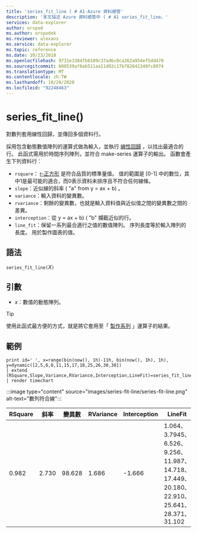 ```yaml
---
title: 'series_fit_line ( # A1-Azure 資料總管'
description: '本文描述 Azure 資料總管中 ( # A1 series_fit_line。'
services: data-explorer
author: orspod
ms.author: orspodek
ms.reviewer: alexans
ms.service: data-explorer
ms.topic: reference
ms.date: 10/23/2018
ms.openlocfilehash: 9731e3384fb0109c37ad6c0ca262a954ef5dd470
ms.sourcegitcommit: 608539af6ab511aa11d82c17b782641340fc8974
ms.translationtype: MT
ms.contentlocale: zh-TW
ms.lasthandoff: 10/20/2020
ms.locfileid: "92248463"
---
```

# <a name="series_fit_line"></a>series_fit_line()

對數列套用線性回歸，並傳回多個資料行。  

採用包含動態數值陣列的運算式做為輸入，並執行 [線性回歸](https://en.wikipedia.org/wiki/Line_fitting) ，以找出最適合的行。 此函式需用於時間序列陣列，並符合 make-series 運算子的輸出。 函數會產生下列資料行：
* `rsquare`： [r-正方形](https://en.wikipedia.org/wiki/Coefficient_of_determination) 是符合品質的標準量值。 值的範圍是 [0-1] 中的數位，其中1是最可能的適合，而0表示資料未排序且不符合任何線條。 
* `slope`：近似線的斜率 ( "a" from y = ax + b) 。
* `variance`：輸入資料的變異數。
* `rvariance`：剩餘的變異數，也就是輸入資料值與近似值之間的變異數之間的差異。
* `interception`：從 y = ax + b)  ( "b" 攔截近似的行。
* `line_fit`：保留一系列最合適行之值的數值陣列。 序列長度等於輸入陣列的長度。 用於製作圖表的值。

## <a name="syntax"></a>語法

`series_fit_line(`*X*`)`

## <a name="arguments"></a>引數

* *x*：數值的動態陣列。

> [!TIP]
> 使用此函式最方便的方式，就是將它套用至「 [製作系列](make-seriesoperator.md) 」運算子的結果。

## <a name="examples"></a>範例

<!-- csl: https://help.kusto.windows.net:443/Samples -->
```kusto
print id=' ', x=range(bin(now(), 1h)-11h, bin(now(), 1h), 1h), y=dynamic([2,5,6,8,11,15,17,18,25,26,30,30])
| extend (RSquare,Slope,Variance,RVariance,Interception,LineFit)=series_fit_line(y)
| render timechart
```

:::image type="content" source="images/series-fit-line/series-fit-line.png" alt-text="數列符合線":::

| RSquare | 斜率 | 變異數 | RVariance | Interception | LineFit                                                                                     |
|---------|-------|----------|-----------|--------------|---------------------------------------------------------------------------------------------|
| 0.982   | 2.730 | 98.628   | 1.686     | -1.666       | 1.064、3.7945、6.526、9.256、11.987、14.718、17.449、20.180、22.910、25.641、28.371、31.102 |
